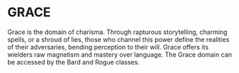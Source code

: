 # GRACE

Grace is the domain of charisma. Through rapturous storytelling, charming spells, or a shroud of lies, those who channel this power define the realities of their adversaries, bending perception to their will. Grace offers its wielders raw magnetism and mastery over language. The Grace domain can be accessed by the Bard and Rogue classes.
